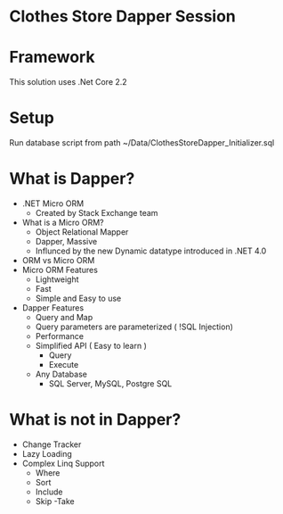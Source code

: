# Clothes Store Dapper Session

# Framework
This solution uses .Net Core 2.2

# Setup
Run database script from path ~/Data/ClothesStoreDapper_Initializer.sql

# What is Dapper?
* .NET Micro ORM
  - Created by Stack Exchange team
* What is a Micro ORM?
  - Object Relational Mapper
  - Dapper, Massive
  - Influnced by the new Dynamic datatype introduced in .NET 4.0
* ORM vs Micro ORM
* Micro ORM Features
  - Lightweight
  - Fast
  - Simple and Easy to use
* Dapper Features
  - Query and Map
  - Query parameters are parameterized ( !SQL Injection)
  - Performance
  - Simplified API ( Easy to learn )
    + Query
    + Execute
  - Any Database
    + SQL Server, MySQL, Postgre SQL 
# What is not in Dapper?
* Change Tracker
* Lazy Loading
* Complex Linq Support
  - Where
  - Sort
  - Include
  - Skip
  -Take
